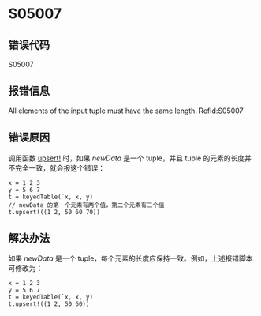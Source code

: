 # S05007

## 错误代码

S05007

## 报错信息

All elements of the input tuple must have the same length. RefId:S05007

## 错误原因

调用函数 [upsert!](../funcs/u/upsert_.md) 时，如果 *newData* 是一个
tuple，并且 tuple
的元素的长度并不完全一致，就会报这个错误：

```
x = 1 2 3
y = 5 6 7
t = keyedTable(`x, x, y)
// newData 的第一个元素有两个值，第二个元素有三个值
t.upsert!((1 2, 50 60 70))
```

## 解决办法

如果 *newData* 是一个
tuple，每个元素的长度应保持一致。例如，上述报错脚本可修改为：

```
x = 1 2 3
y = 5 6 7
t = keyedTable(`x, x, y)
t.upsert!((1 2, 50 60))
```

